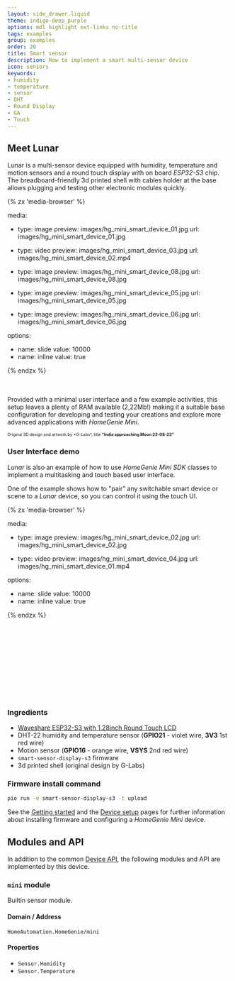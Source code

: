 ```yaml
---
layout: side_drawer.liquid
theme: indigo-deep_purple
options: mdl highlight ext-links no-title
tags: examples
group: examples
order: 20
title: Smart sensor
description: How to implement a smart multi-sensor device
icon: sensors
keywords:
- humidity
- temperature
- sensor
- DHT
- Round Display
- GA
- Touch
---
```


## Meet Lunar

Lunar is a multi-sensor device equipped with humidity, temperature and motion sensors and
a round touch display with on board *ESP32-S3* chip. The breadboard-friendly 3d printed shell
with cables holder at the base allows plugging and testing other electronic modules quickly.  

<div layout="row center-center">
<div style="min-width: 360px;max-width: 640px;width: 100%;"><div class="media-container" style="height: auto; aspect-ratio: 7/6">
{% zx 'media-browser' %}

media:

- type: image
  preview: images/hg_mini_smart_device_01.jpg
  url: images/hg_mini_smart_device_01.jpg

- type: video
  preview: images/hg_mini_smart_device_03.jpg
  url: images/hg_mini_smart_device_02.mp4

- type: image
  preview: images/hg_mini_smart_device_08.jpg
  url: images/hg_mini_smart_device_08.jpg

- type: image
  preview: images/hg_mini_smart_device_05.jpg
  url: images/hg_mini_smart_device_05.jpg

- type: image
  preview: images/hg_mini_smart_device_06.jpg
  url: images/hg_mini_smart_device_06.jpg

options:
- name: slide
  value: 10000
- name: inline
  value: true

{% endzx %}
</div></div></div>


Provided with a minimal user interface and a few example activities, this setup leaves a plenty of RAM
available (2,22Mb!) making it a suitable base configuration for developing and testing your
creations and explore more advanced applications with *HomeGenie Mini*.

<small style="font-size:65%;">
Original 3D design and artwork by *G-Labs*, title <strong>"India approaching Moon 23-08-23"</strong>
</small>



### User Interface demo

*Lunar* is also an example of how to use *HomeGenie Mini SDK* classes to implement a multitasking
and touch based user interface.

One of the example shows how to "pair" any switchable smart device or scene to a *Lunar* device,
so you can control it using the touch UI.


<div layout="row center-center">
<div style="min-width: 360px;max-width: 640px;width: 100%;"><div class="media-container" style="height: auto; aspect-ratio: 7/6">
{% zx 'media-browser' %}

media:

- type: image
  preview: images/hg_mini_smart_device_02.jpg
  url: images/hg_mini_smart_device_02.jpg

- type: video
  preview: images/hg_mini_smart_device_04.jpg
  url: images/hg_mini_smart_device_01.mp4

options:
- name: slide
  value: 10000
- name: inline
  value: true

{% endzx %}
</div></div></div>



### Ingredients

- [Waveshare ESP32-S3 with 1.28inch Round Touch LCD](https://www.waveshare.com/wiki/ESP32-S3-Touch-LCD-1.28)
- DHT-22 humidity and temperature sensor (**GPIO21** - violet wire, **3V3** 1st red wire)
- Motion sensor (**GPIO16** - orange wire, **VSYS** 2nd red wire)
- `smart-sensor-display-s3` firmware
- 3d printed shell (original design by G-Labs)


### Firmware install command

```bash
pio run -e smart-sensor-display-s3 -t upload
```

See the [Getting started](../../getting-started) and the [Device setup](../../device-setup) pages
for further information about installing firmware and configuring a *HomeGenie Mini* device.


<a name="api"></a>
## Modules and API

In addition to the common [Device API](../../programming/api), the following modules and API are implemented by
this device.

### `mini` module

Builtin sensor module.

#### Domain / Address

`HomeAutomation.HomeGenie/mini`

#### Properties

- `Sensor.Humidity`
- `Sensor.Temperature`
